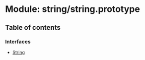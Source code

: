 # Module: string/string.prototype

## Table of contents

### Interfaces

- [String](../wiki/string.string.prototype.String)
